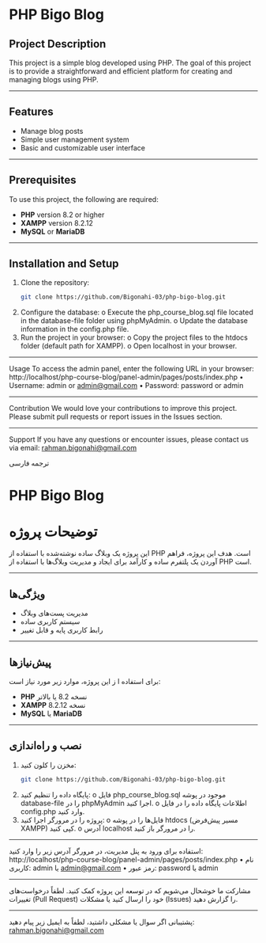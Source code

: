 
# PHP Bigo Blog

## Project Description
This project is a simple blog developed using PHP. The goal of this project is to provide a straightforward and efficient platform for creating and managing blogs using PHP.

---

## Features
- Manage blog posts  
- Simple user management system  
- Basic and customizable user interface  

---

## Prerequisites
To use this project, the following are required:  
- **PHP** version 8.2 or higher  
- **XAMPP** version 8.2.12  
- **MySQL** or **MariaDB**  

---

## Installation and Setup
1. Clone the repository:  
   ```bash
   git clone https://github.com/Bigonahi-03/php-bigo-blog.git
2.	Configure the database:
o	Execute the php_course_blog.sql file located in the database-file folder using phpMyAdmin.
o	Update the database information in the config.php file.
3.	Run the project in your browser:
o	Copy the project files to the htdocs folder (default path for XAMPP).
o	Open localhost in your browser.
________________________________________
Usage
To access the admin panel, enter the following URL in your browser:
http://localhost/php-course-blog/panel-admin/pages/posts/index.php
•	Username: admin or admin@gmail.com
•	Password: password or admin
________________________________________
Contribution
We would love your contributions to improve this project. Please submit pull requests or report issues in the Issues section.
________________________________________
Support
If you have any questions or encounter issues, please contact us via email:
rahman.bigonahi@gmail.com






ترجمه فارسی
# PHP Bigo Blog 

# توضیحات پروژه
این پروژه یک وبلاگ ساده نوشته‌شده با استفاده از PHP است. هدف این پروژه، فراهم آوردن یک پلتفرم ساده و کارآمد برای ایجاد و مدیریت وبلاگ‌ها با استفاده از PHP است.

---

## ویژگی‌ها
- مدیریت پست‌های وبلاگ  
- سیستم کاربری ساده  
- رابط کاربری پایه و قابل تغییر  

---

## پیش‌نیازها
برای استفاده ا ز این پروژه، موارد زیر مورد نیاز است: 
- **PHP** نسخه 8.2 یا بالاتر  
- **XAMPP** نسخه 8.2.12  
- **MySQL** یا **MariaDB**  

---

## نصب و راه‌اندازی
1. مخزن را کلون کنید:  
   ```bash
   git clone https://github.com/Bigonahi-03/php-bigo-blog.git
2.	پایگاه داده را تنظیم کنید:
o	فایل php_course_blog.sql موجود در پوشه database-file را در phpMyAdmin اجرا کنید.
o	اطلاعات پایگاه داده را در فایل config.php وارد کنید.
3.	پروژه را در مرورگر اجرا کنید:
o	فایل‌ها را در پوشه htdocs (مسیر پیش‌فرض XAMPP) کپی کنید.
o	آدرس localhost را در مرورگر باز کنید.
________________________________________
استفاده
برای ورود به پنل مدیریت، در مرورگر آدرس زیر را وارد کنید:
http://localhost/php-course-blog/panel-admin/pages/posts/index.php
•	نام کاربری: admin یا admin@gmail.com
•	رمز عبور: password یا admin
________________________________________
مشارکت
ما خوشحال می‌شویم که در توسعه این پروژه کمک کنید. لطفاً درخواست‌های تغییرات (Pull Request) خود را ارسال کنید یا مشکلات (Issues) را گزارش دهید.
________________________________________
پشتیبانی
اگر سوال یا مشکلی داشتید، لطفاً به ایمیل زیر پیام دهید:
rahman.bigonahi@gmail.com

